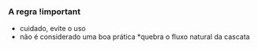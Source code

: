 ### A regra !important

* cuidado, evite o uso
* não é considerado uma boa prática
*quebra o fluxo natural da cascata